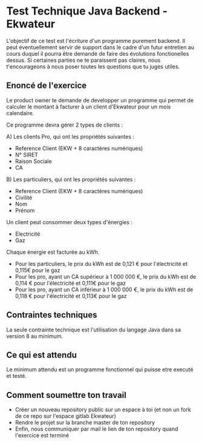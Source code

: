 # Test Technique Java Backend - Ekwateur

L'objectif de ce test est l'écriture d'un programme purement backend. Il peut éventuellement servir de support dans le
cadre
d'un futur entretien au cours duquel il pourra être demandé de faire des évolutions fonctionelles dessus. Si certaines
parties
ne te paraissent pas claires, nous t'encourageons à nous poser toutes les questions que tu juges utiles.

## Enoncé de l'exercice

Le product owner te demande de developper un programme qui permet de calculer le montant à facturer à un client
d'Ekwateur pour
un mois calendaire.

Ce programme devra gérer 2 types de clients :

A) Les clients Pro, qui ont les propriétés suivantes :

- Reference Client (EKW + 8 caractères numériques)
- N° SIRET
- Raison Sociale
- CA

B) Les particuliers, qui ont les propriétés suivantes :

- Reference Client (EKW + 8 caractères numériques)
- Civilité
- Nom
- Prénom

Un client peut consommer deux types d'énergies :

- Electricité
- Gaz

Chaque énergie est facturée au kWh.

- Pour les particuliers, le prix du kWh est de 0,121 € pour l'électricité et 0,115€ pour le gaz
- Pour les pro, ayant un CA supérieur à 1 000 000 €, le prix du kWh est de 0,114 € pour l'électricité et 0,111€ pour le
  gaz
- Pour les pro, ayant un CA inférieur à 1 000 000 €, le prix du kWh est de 0,118 € pour l'électricité et 0,113€ pour le
  gaz

## Contraintes techniques

La seule contrainte technique est l'utilisation du langage Java dans sa version 8 au minimum.

## Ce qui est attendu

Le minimum attendu est un programme fonctionnel qui puisse etre executé et testé.

## Comment soumettre ton travail

- Créer un nouveau repository public sur un espace à toi (et non un fork de ce repo sur l'espace gitlab Ekwateur)
- Rendre le projet sur la branche master de ton repository
- Enfin, nous communiquer par mail le lien de ton repository quand l'exercice est terminé
